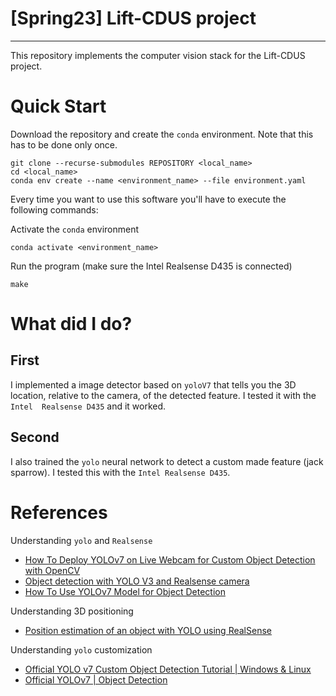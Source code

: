 # [Spring23] Lift-CDUS project
---
This repository implements the computer vision stack for the Lift-CDUS project.

# Quick Start

Download the repository and create the `conda` environment. Note that this has 
to be done only once.

```
git clone --recurse-submodules REPOSITORY <local_name>
cd <local_name>
conda env create --name <environment_name> --file environment.yaml
```

Every time you want to use this software you'll have to execute the following 
commands:

Activate the `conda` environment 

```
conda activate <environment_name>
```

Run the program (make sure the Intel Realsense D435 is connected)

```
make 
```

# What did I do?

## First
I implemented a image detector based on `yoloV7` that tells you the 3D location,
relative to the camera, of the detected feature. I tested it with the `Intel 
Realsense D435` and it worked.

## Second
I also trained the `yolo` neural network to detect a custom made feature (jack 
sparrow). I tested this with the `Intel Realsense D435`.

# References

Understanding `yolo` and `Realsense`

- [How To Deploy YOLOv7 on Live Webcam for Custom Object Detection with OpenCV](https://www.youtube.com/watch?v=XzUMigbYRUI&t=452s)
- [Object detection with YOLO V3 and Realsense camera](https://www.youtube.com/watch?v=6Ps7oOqoJaw&t=376s)
- [How To Use YOLOv7 Model for Object Detection](https://www.youtube.com/watch?v=IboFrLHwxDg&t=10s)

Understanding 3D positioning

- [Position estimation of an object with YOLO using RealSense](https://www.youtube.com/watch?v=--81OoXMvlw&t=260s)

Understanding `yolo` customization

- [Official YOLO v7 Custom Object Detection Tutorial | Windows & Linux](https://www.youtube.com/watch?v=-QWxJ0j9EY8&t=1s)
- [Official YOLOv7 | Object Detection](https://www.youtube.com/watch?v=n0Lp59zjQPE&t=2s)
